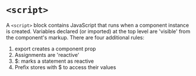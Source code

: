 # `<script>`
A `<script>` block contains JavaScript that runs when a component instance is created. Variables declared (or imported) at the top level are 'visible' from the component's markup. There are four additional rules:
1. export creates a component prop
2. Assignments are 'reactive'
3. $: marks a statement as reactive
4. Prefix stores with $ to access their values

